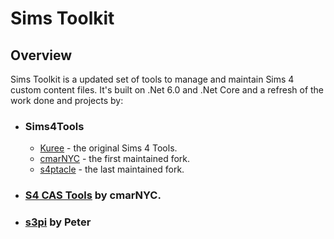 # Sims Toolkit

## Overview

Sims Toolkit is a updated set of tools to manage and maintain Sims 4 custom content files. It's built on .Net 6.0 and
.Net Core and a refresh of the work done and projects by:

- ### Sims4Tools
    - [Kuree](https://github.com/Kuree/Sims4Tools) - the original Sims 4 Tools.
    - [cmarNYC](https://github.com/cmarNYC/Sims4Tools) - the first maintained fork.
    - [s4ptacle](https://github.com/s4ptacle/Sims4Tools) - the last maintained fork.
- ### [S4 CAS Tools](https://modthesims.info/d/582348/s4-cas-tools-updated-to-v3-5-3-1-on-9-11-2021.html) by cmarNYC.
- ### [s3pi](http://s3pi.sourceforge.net/) by Peter
